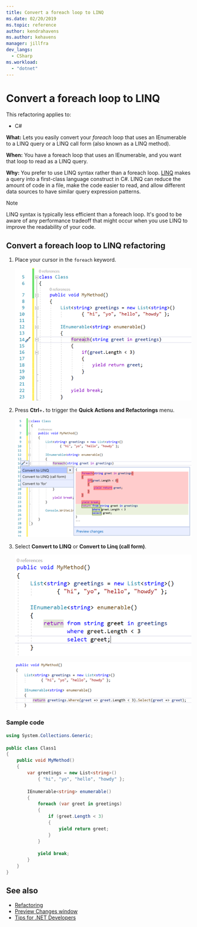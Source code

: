 ```yaml
---
title: Convert a foreach loop to LINQ
ms.date: 02/20/2019
ms.topic: reference
author: kendrahavens
ms.author: kehavens
manager: jillfra
dev_langs:
  - CSharp
ms.workload:
  - "dotnet"
---
```

# Convert a foreach loop to LINQ

This refactoring applies to:

- C#

**What:** Lets you easily convert your *foreach* loop that uses an IEnumerable to a LINQ query or a LINQ call form (also known as a LINQ method).

**When:** You have a foreach loop that uses an IEnumerable, and you want that loop to read as a LINQ query.

**Why:** You prefer to use LINQ syntax rather than a foreach loop. [LINQ](/dotnet/csharp/programming-guide/concepts/linq/introduction-to-linq) makes a query into a first-class language construct in C#. LINQ can reduce the amount of code in a file, make the code easier to read, and allow different data sources to have similar query expression patterns.

> [!NOTE]
> LINQ syntax is typically less efficient than a foreach loop. It's good to be aware of any performance tradeoff that might occur when you use LINQ to improve the readability of your code.

## Convert a foreach loop to LINQ refactoring

1. Place your cursor in the `foreach` keyword.

    ![Foreach using IEnumerable sample](media/convert-foreach-to-LINQ.png)

2. Press **Ctrl**+**.** to trigger the **Quick Actions and Refactorings** menu.

   ![Convert to LINQ menu sample](media/convert-foreach-to-LINQ-codefix.png)

3. Select **Convert to LINQ** or **Convert to Linq (call form)**.

   ![LINQ query result sample](media/convert-foreach-to-LINQ-result.png)
   
   ![LINQ call form result sample](media/convert-foreach-to-LINQ-callform-result.png)
   
### Sample code

```csharp
using System.Collections.Generic;

public class Class1
{
    public void MyMethod()
    {
        var greetings = new List<string>()
            { "hi", "yo", "hello", "howdy" };

        IEnumerable<string> enumerable()
        {
            foreach (var greet in greetings)
            {
                if (greet.Length < 3)
                {
                    yield return greet;
                }
            }

            yield break;
        }
    }
}
```

## See also

- [Refactoring](../refactoring-in-visual-studio.md)
- [Preview Changes window](../../ide/preview-changes.md)
- [Tips for .NET Developers](/visualstudio/ide/csharp-developer-productivity)
